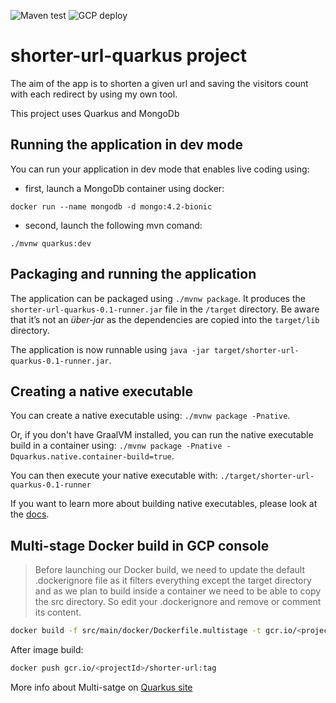 ![Maven test](https://github.com/s0l0c0ding/shorter-url-quarkus/workflows/Maven%20test/badge.svg?branch=master)
![GCP deploy](https://github.com/s0l0c0ding/shorter-url-quarkus/workflows/GCP%20deploy/badge.svg)
<br>
# shorter-url-quarkus project
The aim of the app is to shorten a given url and saving the visitors count with each redirect by using my own tool.

This project uses Quarkus and MongoDb



## Running the application in dev mode

You can run your application in dev mode that enables live coding using:
- first, launch a MongoDb container using docker:
 ```
 docker run --name mongodb -d mongo:4.2-bionic 
 ```
- second, launch the following mvn comand:
```
./mvnw quarkus:dev
```

## Packaging and running the application

The application can be packaged using `./mvnw package`.
It produces the `shorter-url-quarkus-0.1-runner.jar` file in the `/target` directory.
Be aware that it’s not an _über-jar_ as the dependencies are copied into the `target/lib` directory.

The application is now runnable using `java -jar target/shorter-url-quarkus-0.1-runner.jar`.

## Creating a native executable

You can create a native executable using: `./mvnw package -Pnative`.

Or, if you don't have GraalVM installed, you can run the native executable build in a container using: `./mvnw package -Pnative -Dquarkus.native.container-build=true`.

You can then execute your native executable with: `./target/shorter-url-quarkus-0.1-runner`

If you want to learn more about building native executables, please look at the [docs](https://quarkus.io/guides/building-native-image).

## Multi-stage Docker build in GCP console
>Before launching our Docker build, we need to update the default .dockerignore file as it filters everything except the target directory and as we plan to build inside a container we need to be able to copy the src directory. So edit your .dockerignore and remove or comment its content.
```bash
docker build -f src/main/docker/Dockerfile.multistage -t gcr.io/<projectId>/shorter-url:tag .
```
After image build:
```bash
docker push gcr.io/<projectId>/shorter-url:tag
```
More info about Multi-satge on [Quarkus site](https://quarkus.io/guides/building-native-image#using-a-multi-stage-docker-build)
